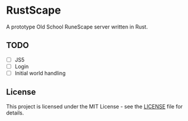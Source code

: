 # RustScape

A prototype Old School RuneScape server written in Rust.

## TODO

- [ ] JS5
- [ ] Login
- [ ] Initial world handling

## License

This project is licensed under the MIT License - see the [LICENSE](LICENSE) file for details.
